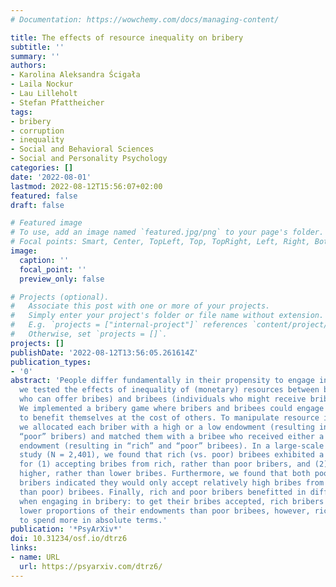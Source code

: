 ```yaml
---
# Documentation: https://wowchemy.com/docs/managing-content/

title: The effects of resource inequality on bribery
subtitle: ''
summary: ''
authors:
- Karolina Aleksandra Ścigała
- Laila Nockur
- Lau Lilleholt
- Stefan Pfattheicher
tags:
- bribery
- corruption
- inequality
- Social and Behavioral Sciences
- Social and Personality Psychology
categories: []
date: '2022-08-01'
lastmod: 2022-08-12T15:56:07+02:00
featured: false
draft: false

# Featured image
# To use, add an image named `featured.jpg/png` to your page's folder.
# Focal points: Smart, Center, TopLeft, Top, TopRight, Left, Right, BottomLeft, Bottom, BottomRight.
image:
  caption: ''
  focal_point: ''
  preview_only: false

# Projects (optional).
#   Associate this post with one or more of your projects.
#   Simply enter your project's folder or file name without extension.
#   E.g. `projects = ["internal-project"]` references `content/project/deep-learning/index.md`.
#   Otherwise, set `projects = []`.
projects: []
publishDate: '2022-08-12T13:56:05.261614Z'
publication_types:
- '0'
abstract: 'People differ fundamentally in their propensity to engage in bribery. Herein,
  we tested the effects of inequality of (monetary) resources between bribers (individuals
  who can offer bribes) and bribees (individuals who might receive bribes) on bribery.
  We implemented a bribery game where bribers and bribees could engage in bribery
  to benefit themselves at the cost of others. To manipulate resource inequality,
  we allocated each briber with a high or a low endowment (resulting in “rich” and
  “poor” bribers) and matched them with a bribee who received either a high or a low
  endowment (resulting in “rich” and “poor” bribees). In a large-scale pre-registered
  study (N = 2,401), we found that rich (vs. poor) bribees exhibited a stronger preference
  for (1) accepting bribes from rich, rather than poor bribers, and (2) accepting
  higher, rather than lower bribes. Furthermore, we found that both poor and rich
  bribers indicated they would only accept relatively high bribes from rich (rather
  than poor) bribees. Finally, rich and poor bribers benefitted in different ways
  when engaging in bribery: to get their bribes accepted, rich bribers had to spend
  lower proportions of their endowments than poor bribees, however, rich bribers had
  to spend more in absolute terms.'
publication: '*PsyArXiv*'
doi: 10.31234/osf.io/dtrz6
links:
- name: URL
  url: https://psyarxiv.com/dtrz6/
---
```

